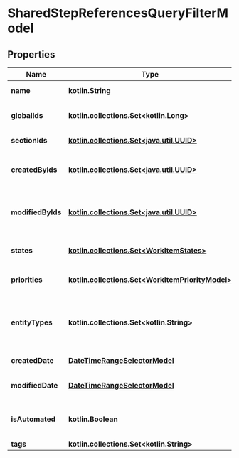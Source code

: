 
# SharedStepReferencesQueryFilterModel

## Properties
| Name | Type | Description | Notes |
| ------------ | ------------- | ------------- | ------------- |
| **name** | **kotlin.String** | Name of work item |  [optional] |
| **globalIds** | **kotlin.collections.Set&lt;kotlin.Long&gt;** | Collection of global (integer) identifiers |  [optional] |
| **sectionIds** | [**kotlin.collections.Set&lt;java.util.UUID&gt;**](java.util.UUID.md) | Collection of section identifiers |  [optional] |
| **createdByIds** | [**kotlin.collections.Set&lt;java.util.UUID&gt;**](java.util.UUID.md) | Collection of identifiers of users who created work item |  [optional] |
| **modifiedByIds** | [**kotlin.collections.Set&lt;java.util.UUID&gt;**](java.util.UUID.md) | Collection of identifiers of users who applied last modification to work item |  [optional] |
| **states** | [**kotlin.collections.Set&lt;WorkItemStates&gt;**](WorkItemStates.md) | Collection of states of work item |  [optional] |
| **priorities** | [**kotlin.collections.Set&lt;WorkItemPriorityModel&gt;**](WorkItemPriorityModel.md) | Collection of priorities of work item |  [optional] |
| **entityTypes** | **kotlin.collections.Set&lt;kotlin.String&gt;** | Collection of types of work item  Allowed values: &#x60;TestCases&#x60;, &#x60;CheckLists&#x60;, &#x60;SharedSteps&#x60; |  [optional] |
| **createdDate** | [**DateTimeRangeSelectorModel**](DateTimeRangeSelectorModel.md) | Date and time of work item creation |  [optional] |
| **modifiedDate** | [**DateTimeRangeSelectorModel**](DateTimeRangeSelectorModel.md) | Date and time of work item last modification |  [optional] |
| **isAutomated** | **kotlin.Boolean** | Is result must consist of only manual/automated work items |  [optional] |
| **tags** | **kotlin.collections.Set&lt;kotlin.String&gt;** | Collection of tags |  [optional] |



